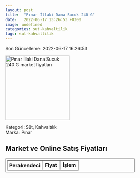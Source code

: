 ```yaml
---
layout: post
title:  "Pınar İllaki Dana Sucuk 240 G"
date:   2022-06-17 13:26:53 +0300
image: undefined
categories: sut-kahvaltilik
tags: sut-kahvaltilik
---
```


Son Güncelleme: 2022-06-17 16:26:53

<img src="undefined" width="200" alt="Pınar İllaki Dana Sucuk 240 G market fiyatları" />

Kategori: Süt, Kahvaltılık
<br />
Marka: Pınar

<h2>Market ve Online Satış Fiyatları</h2>

<table border="1" style="padding: 5px;width:80%;">
  <tr>
    <td style="padding: 5px;"><strong>Perakendeci</strong></td>
    <td><strong>Fiyat</strong></td>
    <td><strong>İşlem</strong></td>
  </tr>
  
</table>
